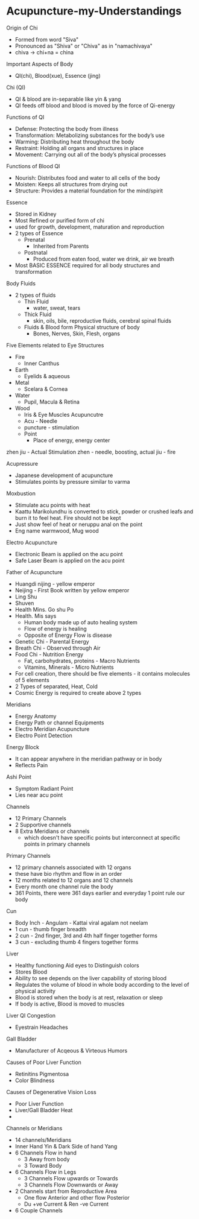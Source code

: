 # Acupuncture-my-Understandings

Origin of Chi
- Formed from word "Siva"
- Pronounced as "Shiva" or "Chiva" as in "namachivaya"
- chiva -> chi+na = china

Important Aspects of Body
- QI(chi), Blood(xue), Essence (jing)

Chi (QI)
- QI & blood are in-separable like yin & yang
- QI feeds off blood and blood is moved by the force of Qi-energy

Functions of QI
- Defense: Protecting the body from illness
- Transformation: Metabolizing substances for the body’s use
- Warming: Distributing heat throughout the body
- Restraint: Holding all organs and structures in place
- Movement: Carrying out all of the body’s physical processes

Functions of Blood QI
- Nourish: Distributes food and water to all cells of the body
- Moisten: Keeps all structures from drying out
- Structure: Provides a material foundation for the mind/spirit

Essence
- Stored in Kidney
- Most Refined or purified form of chi
- used for growth, development, maturation and reproduction
- 2 types of Essence
	- Prenatal
		- Inherited from Parents
	- Postnatal
		- Produced from eaten food, water we drink, air we breath
- Most BASIC ESSENCE required for all body structures and transformation

Body Fluids
- 2 types of fluids
	- Thin Fluid
		- water, sweat, tears
	- Thick Fluid
		- skin, oils, bile, reproductive fluids, cerebral spinal fluids
	- Fluids & Blood form Physical structure of body
		- Bones, Nerves, Skin, Flesh, organs

Five Elements related to Eye Structures
- Fire
	- Inner Canthus
- Earth
	- Eyelids & aqueous
- Metal
	- Scelara & Cornea
- Water
	- Pupil, Macula & Retina
- Wood
	- Iris & Eye Muscles
Acupuncutre
	- Acu - Needle
	- puncture - stimulation
	- Point
		- Place of energy, energy center

zhen jiu - Actual Stimulation
zhen - needle, boosting, actual
jiu - fire

Acupressure
- Japanese development of acupuncture
- Stimulates points by pressure similar to varma

Moxbustion
- Stimulate acu points with heat
- Kaattu Marikolundhu is converted to stick, powder or crushed leafs and burn it to feel heat. Fire should not be kept
- Just show feel of heat or neruppu anal on the point
- Eng name warmwood, Mug wood

Electro Acupuncture
- Electronic Beam is applied on the acu point
- Safe Laser Beam is applied on the acu point

Father of Acupuncture
- Huangdi nijing - yellow emperor
- Neijing - First Book written by yellow emperor
- Ling Shu
- Shuven
- Health Mins. Go shu Po
- Health. Mis says
	- Human body made up of auto healing system
	- Flow of energy is healing
	- Opposite of Energy Flow is disease
- Genetic Chi - Parental Energy
- Breath Chi - Observed through Air
- Food Chi - Nutrition Energy
	- Fat, carbohydrates, proteins - Macro Nutrients
	- Vitamins, Minerals - Micro Nutrients
- For cell creation, there should be five elements - it contains molecules of 5 elements
- 2 Types of separated, Heat, Cold
- Cosmic Energy is required to create above 2 types

Meridians
- Energy Anatomy
- Energy Path or channel
Equipments
- Electro Meridian Acupuncture
- Electro Point Detection

Energy Block
- It can appear anywhere in the meridian pathway or in body
- Reflects Pain

Ashi Point
- Symptom Radiant Point
- Lies near acu point

Channels
- 12 Primary Channels
- 2 Supportive channels
- 8 Extra Meridians or channels
	- which doesn't have specific points but interconnect at specific points in primary channels

Primary Channels
- 12 primary channels associated with 12 organs
- these have bio rhythm and flow in an order
- 12 months related to 12 organs and 12 channels
- Every month one channel rule the body
- 361 Points, there were 361 days earlier and everyday 1 point rule our body

Cun
- Body Inch - Angulam - Kattai viral agalam not neelam
- 1 cun - thumb finger breadth
- 2 cun - 2nd finger, 3rd and 4th half finger together forms
- 3 cun - excluding thumb 4 fingers together forms 

Liver
- Healthy functioning Aid eyes to Distinguish colors
- Stores Blood
- Ability to see depends on the liver capability of storing blood 
- Regulates the volume of blood in whole body according to the level of physical activity
- Blood is stored when the body is at rest, relaxation or sleep
- If body is active, Blood is moved to muscles

Liver QI Congestion
- Eyestrain Headaches

Gall Bladder
- Manufacturer of Acqeous & Virteous Humors 

Causes of Poor Liver Function
- Retinitins Pigmentosa
- Color Blindness

Causes of Degenerative Vision Loss
- Poor Liver Function
- Liver/Gall Bladder Heat
- 

Channels or Meridians
- 14 channels/Meridians
- Inner Hand Yin & Dark Side of hand Yang
- 6 Channels Flow in hand
	- 3 Away from body
	- 3 Toward Body
- 6 Channels Flow in Legs
	- 3 Channels Flow upwards or Towards
	- 3 Channels Flow Downwards or Away
- 2 Channels start from Reproductive Area
	- One flow Anterior and other flow Posterior
	- Du +ve Current & Ren -ve Current
- 6 Couple Channels
